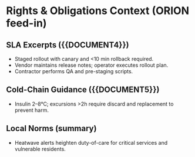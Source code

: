 # Rights & Obligations Context (ORION feed-in)

## SLA Excerpts ({{DOCUMENT4}})
- Staged rollout with canary and <10 min rollback required.
- Vendor maintains release notes; operator executes rollout plan.
- Contractor performs QA and pre-staging scripts.

## Cold-Chain Guidance ({{DOCUMENT5}})
- Insulin 2–8°C; excursions >2h require discard and replacement to prevent harm.

## Local Norms (summary)
- Heatwave alerts heighten duty-of-care for critical services and vulnerable residents.
